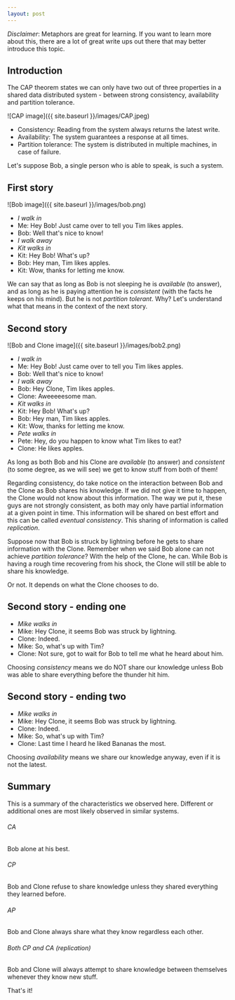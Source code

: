 ```yaml
---
layout: post
---
```


*Disclaimer*: Metaphors are great for learning. If you want to learn more about this, there are a lot of great write ups out there that may better introduce this topic.

## Introduction
The CAP theorem states we can only have two out of three properties in a shared data distributed system - between strong consistency, availability and partition tolerance.

![CAP image]({{ site.baseurl }}/images/CAP.jpeg)

- Consistency: Reading from the system always returns the latest write.
- Availability: The system guarantees a response at all times.
- Partition tolerance: The system is distributed in multiple machines, in case of failure.

Let's suppose Bob, a single person who is able to speak, is such a system.

## First story
![Bob image]({{ site.baseurl }}/images/bob.png)

- *I walk in*
- Me: Hey Bob! Just came over to tell you Tim likes apples.
- Bob: Well that's nice to know!
- *I walk away*
- *Kit walks in*
- Kit: Hey Bob! What's up?
- Bob: Hey man, Tim likes apples.
- Kit: Wow, thanks for letting me know.

We can say that as long as Bob is not sleeping he is *available* (to answer), and as long as he is paying attention he is *consistent* (with the facts he keeps on his mind). But he is not *partition tolerant*. Why? Let's understand what that means in the context of the next story.

## Second story
![Bob and Clone image]({{ site.baseurl }}/images/bob2.png)

- *I walk in*
- Me: Hey Bob! Just came over to tell you Tim likes apples.
- Bob: Well that's nice to know!
- *I walk away*
- Bob: Hey Clone, Tim likes apples.
- Clone: Aweeeeesome man.
- *Kit walks in*
- Kit: Hey Bob! What's up?
- Bob: Hey man, Tim likes apples.
- Kit: Wow, thanks for letting me know.
- *Pete walks in*
- Pete: Hey, do you happen to know what Tim likes to eat?
- Clone: He likes apples.

As long as both Bob and his Clone are *available* (to answer) and *consistent* (to some degree, as we will see) we get to know stuff from both of them!

Regarding consistency, do take notice on the interaction between Bob and the Clone as Bob shares his knowledge. If we did not give it time to happen, the Clone would not know about this information. The way we put it, these guys are not strongly consistent, as both may only have partial information at a given point in time. This information will be shared on best effort and this can be called *eventual consistency*. This sharing of information is called *replication*.

Suppose now that Bob is struck by lightning before he gets to share information with the Clone. Remember when we said Bob alone can not achieve *partition tolerance*? With the help of the Clone, he can. While Bob is having a rough time recovering from his shock, the Clone will still be able to share his knowledge.

Or not. It depends on what the Clone chooses to do.

## Second story - ending one

- *Mike walks in*
- Mike: Hey Clone, it seems Bob was struck by lightning.
- Clone: Indeed.
- Mike: So, what's up with Tim?
- Clone: Not sure, got to wait for Bob to tell me what he heard about him.

Choosing *consistency* means we do NOT share our knowledge unless Bob was able to share everything before the thunder hit him.

## Second story - ending two

- *Mike walks in*
- Mike: Hey Clone, it seems Bob was struck by lightning.
- Clone: Indeed.
- Mike: So, what's up with Tim?
- Clone: Last time I heard he liked Bananas the most.

Choosing *availability* means we share our knowledge anyway, even if it is not the latest.

## Summary

This is a summary of the characteristics we observed here. Different or additional ones are most likely observed in similar systems.

###### CA
Bob alone at his best.

###### CP
Bob and Clone refuse to share knowledge unless they shared everything they learned before.

###### AP
Bob and Clone always share what they know regardless each other.

###### Both CP and CA (replication)
Bob and Clone will always attempt to share knowledge between themselves whenever they know new stuff.

That's it!